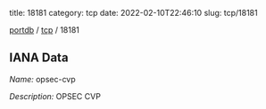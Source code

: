 title: 18181
category: tcp
date: 2022-02-10T22:46:10
slug: tcp/18181

[portdb](/) / [tcp](/category/tcp.html) / 18181


## IANA Data

_Name:_ opsec-cvp

_Description:_ OPSEC CVP

